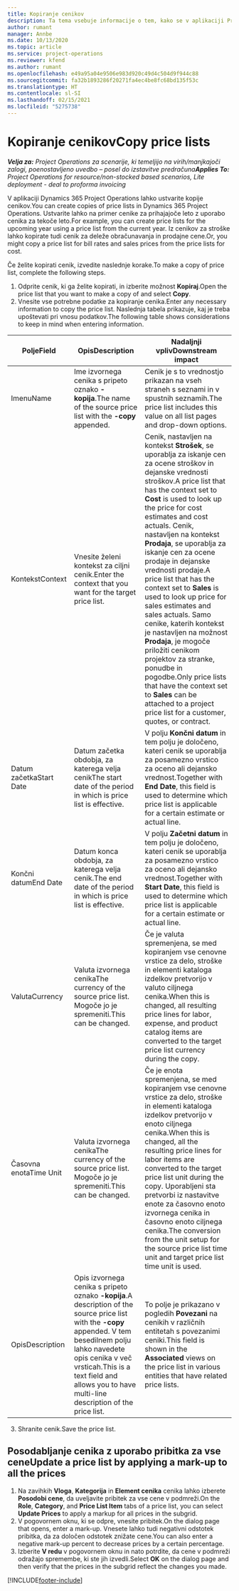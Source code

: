 ```yaml
---
title: Kopiranje cenikov
description: Ta tema vsebuje informacije o tem, kako se v aplikaciji Project Operations kopirajo ceniki.
author: rumant
manager: Annbe
ms.date: 10/13/2020
ms.topic: article
ms.service: project-operations
ms.reviewer: kfend
ms.author: rumant
ms.openlocfilehash: e49a95a04e9506e983d920c49d4c504d9f944c88
ms.sourcegitcommit: fa32b1893286f20271fa4ec4be8fc68bd135f53c
ms.translationtype: HT
ms.contentlocale: sl-SI
ms.lasthandoff: 02/15/2021
ms.locfileid: "5275738"
---
```

# <a name="copy-price-lists"></a><span data-ttu-id="34b15-103">Kopiranje cenikov</span><span class="sxs-lookup"><span data-stu-id="34b15-103">Copy price lists</span></span>

<span data-ttu-id="34b15-104">_**Velja za:** Project Operations za scenarije, ki temeljijo na virih/manjkajoči zalogi, poenostavljeno uvedbo – posel do izstavitve predračuna_</span><span class="sxs-lookup"><span data-stu-id="34b15-104">_**Applies To:** Project Operations for resource/non-stocked based scenarios, Lite deployment - deal to proforma invoicing_</span></span>

<span data-ttu-id="34b15-105">V aplikaciji Dynamics 365 Project Operations lahko ustvarite kopije cenikov.</span><span class="sxs-lookup"><span data-stu-id="34b15-105">You can create copies of price lists in Dynamics 365 Project Operations.</span></span> <span data-ttu-id="34b15-106">Ustvarite lahko na primer cenike za prihajajoče leto z uporabo cenika za tekoče leto.</span><span class="sxs-lookup"><span data-stu-id="34b15-106">For example, you can create price lists for the upcoming year using a price list from the current year.</span></span>  <span data-ttu-id="34b15-107">Iz cenikov za stroške lahko kopirate tudi cenik za deleže obračunavanja in prodajne cene.</span><span class="sxs-lookup"><span data-stu-id="34b15-107">Or, you might copy a price list for bill rates and sales prices from the price lists for cost.</span></span> 

<span data-ttu-id="34b15-108">Če želite kopirati cenik, izvedite naslednje korake.</span><span class="sxs-lookup"><span data-stu-id="34b15-108">To make a copy of price list, complete the following steps.</span></span>

1. <span data-ttu-id="34b15-109">Odprite cenik, ki ga želite kopirati, in izberite možnost **Kopiraj**.</span><span class="sxs-lookup"><span data-stu-id="34b15-109">Open the price list that you want to make a copy of and select **Copy**.</span></span>
2. <span data-ttu-id="34b15-110">Vnesite vse potrebne podatke za kopiranje cenika.</span><span class="sxs-lookup"><span data-stu-id="34b15-110">Enter any necessary information to copy the price list.</span></span> <span data-ttu-id="34b15-111">Naslednja tabela prikazuje, kaj je treba upoštevati pri vnosu podatkov.</span><span class="sxs-lookup"><span data-stu-id="34b15-111">The following table shows considerations to keep in mind when entering information.</span></span>

| <span data-ttu-id="34b15-112">Polje</span><span class="sxs-lookup"><span data-stu-id="34b15-112">Field</span></span> | <span data-ttu-id="34b15-113">Opis</span><span class="sxs-lookup"><span data-stu-id="34b15-113">Description</span></span> | <span data-ttu-id="34b15-114">Nadaljnji vpliv</span><span class="sxs-lookup"><span data-stu-id="34b15-114">Downstream impact</span></span> |
| --- | --- | --- |
| <span data-ttu-id="34b15-115">Imenu</span><span class="sxs-lookup"><span data-stu-id="34b15-115">Name</span></span> | <span data-ttu-id="34b15-116">Ime izvornega cenika s pripeto oznako **-kopija**.</span><span class="sxs-lookup"><span data-stu-id="34b15-116">The name of the source price list with the **-copy** appended.</span></span> | <span data-ttu-id="34b15-117">Cenik je s to vrednostjo prikazan na vseh straneh s seznami in v spustnih seznamih.</span><span class="sxs-lookup"><span data-stu-id="34b15-117">The price list includes this value on all list pages and drop-down options.</span></span> |
| <span data-ttu-id="34b15-118">Kontekst</span><span class="sxs-lookup"><span data-stu-id="34b15-118">Context</span></span> | <span data-ttu-id="34b15-119">Vnesite želeni kontekst za ciljni cenik.</span><span class="sxs-lookup"><span data-stu-id="34b15-119">Enter the context that you want for the target price list.</span></span> | <span data-ttu-id="34b15-120">Cenik, nastavljen na kontekst **Strošek**, se uporablja za iskanje cen za ocene stroškov in dejanske vrednosti stroškov.</span><span class="sxs-lookup"><span data-stu-id="34b15-120">A price list that has the context set to **Cost** is used to look up the price for cost estimates and cost actuals.</span></span> <span data-ttu-id="34b15-121">Cenik, nastavljen na kontekst **Prodaja**, se uporablja za iskanje cen za ocene prodaje in dejanske vrednosti prodaje.</span><span class="sxs-lookup"><span data-stu-id="34b15-121">A price list that has the context set to **Sales** is used to look up price for sales estimates and sales actuals.</span></span> <span data-ttu-id="34b15-122">Samo cenike, katerih kontekst je nastavljen na možnost **Prodaja**, je mogoče priložiti cenikom projektov za stranke, ponudbe in pogodbe.</span><span class="sxs-lookup"><span data-stu-id="34b15-122">Only price lists that have the context set to **Sales** can be attached to a project price list for a customer, quotes, or contract.</span></span> |
| <span data-ttu-id="34b15-123">Datum začetka</span><span class="sxs-lookup"><span data-stu-id="34b15-123">Start Date</span></span> | <span data-ttu-id="34b15-124">Datum začetka obdobja, za katerega velja cenik</span><span class="sxs-lookup"><span data-stu-id="34b15-124">The start date of the period in which is price list is effective.</span></span> | <span data-ttu-id="34b15-125">V polju **Končni datum** in tem polju je določeno, kateri cenik se uporablja za posamezno vrstico za oceno ali dejansko vrednost.</span><span class="sxs-lookup"><span data-stu-id="34b15-125">Together with **End Date**, this field is used to determine which price list is applicable for a certain estimate or actual line.</span></span> |
| <span data-ttu-id="34b15-126">Končni datum</span><span class="sxs-lookup"><span data-stu-id="34b15-126">End Date</span></span> | <span data-ttu-id="34b15-127">Datum konca obdobja, za katerega velja cenik.</span><span class="sxs-lookup"><span data-stu-id="34b15-127">The end date of the period in which is price list is effective.</span></span> | <span data-ttu-id="34b15-128">V polju **Začetni datum** in tem polju je določeno, kateri cenik se uporablja za posamezno vrstico za oceno ali dejansko vrednost.</span><span class="sxs-lookup"><span data-stu-id="34b15-128">Together with **Start Date**, this field is used to determine which price list is applicable for a certain estimate or actual line.</span></span> |
| <span data-ttu-id="34b15-129">Valuta</span><span class="sxs-lookup"><span data-stu-id="34b15-129">Currency</span></span> | <span data-ttu-id="34b15-130">Valuta izvornega cenika</span><span class="sxs-lookup"><span data-stu-id="34b15-130">The currency of the source price list.</span></span> <span data-ttu-id="34b15-131">Mogoče jo je spremeniti.</span><span class="sxs-lookup"><span data-stu-id="34b15-131">This can be changed.</span></span> | <span data-ttu-id="34b15-132">Če je valuta spremenjena, se med kopiranjem vse cenovne vrstice za delo, stroške in elementi kataloga izdelkov pretvorijo v valuto ciljnega cenika.</span><span class="sxs-lookup"><span data-stu-id="34b15-132">When this is changed, all resulting price lines for labor, expense, and product catalog items are converted to the target price list currency during the copy.</span></span> |
| <span data-ttu-id="34b15-133">Časovna enota</span><span class="sxs-lookup"><span data-stu-id="34b15-133">Time Unit</span></span> | <span data-ttu-id="34b15-134">Valuta izvornega cenika</span><span class="sxs-lookup"><span data-stu-id="34b15-134">The currency of the source price list.</span></span> <span data-ttu-id="34b15-135">Mogoče jo je spremeniti.</span><span class="sxs-lookup"><span data-stu-id="34b15-135">This can be changed.</span></span> | <span data-ttu-id="34b15-136">Če je enota spremenjena, se med kopiranjem vse cenovne vrstice za delo, stroške in elementi kataloga izdelkov pretvorijo v enoto ciljnega cenika.</span><span class="sxs-lookup"><span data-stu-id="34b15-136">When this is changed, all the resulting price lines for labor items are converted to the target price list unit during the copy.</span></span> <span data-ttu-id="34b15-137">Uporabljeni sta pretvorbi iz nastavitve enote za časovno enoto izvornega cenika in časovno enoto ciljnega cenika.</span><span class="sxs-lookup"><span data-stu-id="34b15-137">The conversion from the unit setup for the source price list time unit and target price list time unit is used.</span></span> |
| <span data-ttu-id="34b15-138">Opis</span><span class="sxs-lookup"><span data-stu-id="34b15-138">Description</span></span> | <span data-ttu-id="34b15-139">Opis izvornega cenika s pripeto oznako **-kopija**.</span><span class="sxs-lookup"><span data-stu-id="34b15-139">A description of the source price list with the **-copy** appended.</span></span> <span data-ttu-id="34b15-140">V tem besedilnem polju lahko navedete opis cenika v več vrsticah.</span><span class="sxs-lookup"><span data-stu-id="34b15-140">This is a text field and allows you to have multi-line description of the price list.</span></span> | <span data-ttu-id="34b15-141">To polje je prikazano v pogledih **Povezani** na cenikih v različnih entitetah s povezanimi ceniki.</span><span class="sxs-lookup"><span data-stu-id="34b15-141">This field is shown in the **Associated** views on the price list in various entities that have related price lists.</span></span> |

3. <span data-ttu-id="34b15-142">Shranite cenik.</span><span class="sxs-lookup"><span data-stu-id="34b15-142">Save the price list.</span></span> 

## <a name="update-a-price-list-by-applying-a-mark-up-to-all-the-prices"></a><span data-ttu-id="34b15-143">Posodabljanje cenika z uporabo pribitka za vse cene</span><span class="sxs-lookup"><span data-stu-id="34b15-143">Update a price list by applying a mark-up to all the prices</span></span>

1. <span data-ttu-id="34b15-144">Na zavihkih **Vloga**, **Kategorija** in **Element cenika** cenika lahko izberete **Posodobi cene**, da uveljavite pribitek za vse cene v podmreži.</span><span class="sxs-lookup"><span data-stu-id="34b15-144">On the **Role**, **Category**, and **Price List Item** tabs of a price list, you can select **Update Prices** to apply a markup for all prices in the subgrid.</span></span> 
2. <span data-ttu-id="34b15-145">V pogovornem oknu, ki se odpre, vnesite pribitek.</span><span class="sxs-lookup"><span data-stu-id="34b15-145">On the dialog page that opens, enter a mark-up.</span></span> <span data-ttu-id="34b15-146">Vnesete lahko tudi negativni odstotek pribitka, da za določen odstotek znižate cene.</span><span class="sxs-lookup"><span data-stu-id="34b15-146">You can also enter a negative mark-up percent to decrease prices by a certain percentage.</span></span> 
3. <span data-ttu-id="34b15-147">Izberite **V redu** v pogovornem oknu in nato potrdite, da cene v podmreži odražajo spremembe, ki ste jih izvedli.</span><span class="sxs-lookup"><span data-stu-id="34b15-147">Select **OK** on the dialog page and then verify that the prices in the subgrid reflect the changes you made.</span></span>


[!INCLUDE[footer-include](../includes/footer-banner.md)]